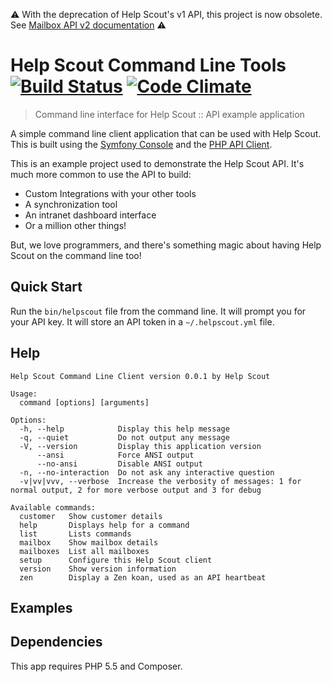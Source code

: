 ⚠️ With the deprecation of Help Scout's v1 API, this project is now obsolete.  See [Mailbox API v2 documentation](https://developer.helpscout.com/mailbox-api/) ⚠️

Help Scout Command Line Tools [![Build Status](https://travis-ci.org/helpscout/helpscout-cli-php.svg)](https://travis-ci.org/helpscout/helpscout-cli-php) [![Code Climate](https://codeclimate.com/github/helpscout/helpscout-cli-php/badges/gpa.svg)](https://codeclimate.com/github/helpscout/helpscout-cli-php)
================================================================================
> Command line interface for Help Scout :: API example application

A simple command line client application that can be used with Help Scout. This
is built using the [Symfony Console][symfony] and the [PHP API Client][phpapi].

This is an example project used to demonstrate the Help Scout API. It's much
more common to use the API to build:

* Custom Integrations with your other tools
* A synchronization tool
* An intranet dashboard interface
* Or a million other things!

But, we love programmers, and there's something magic about having Help Scout on
the command line too!

## Quick Start

Run the `bin/helpscout` file from the command line. It will prompt you for your
API key. It will store an API token in a `~/.helpscout.yml` file.

## Help
```
Help Scout Command Line Client version 0.0.1 by Help Scout

Usage:
  command [options] [arguments]

Options:
  -h, --help            Display this help message
  -q, --quiet           Do not output any message
  -V, --version         Display this application version
      --ansi            Force ANSI output
      --no-ansi         Disable ANSI output
  -n, --no-interaction  Do not ask any interactive question
  -v|vv|vvv, --verbose  Increase the verbosity of messages: 1 for normal output, 2 for more verbose output and 3 for debug

Available commands:
  customer   Show customer details
  help       Displays help for a command
  list       Lists commands
  mailbox    Show mailbox details
  mailboxes  List all mailboxes
  setup      Configure this Help Scout client
  version    Show version information
  zen        Display a Zen koan, used as an API heartbeat
```
## Examples

## Dependencies

This app requires PHP 5.5 and Composer.

[symfony]: http://symfony.com/doc/current/components/console.html
[phpapi]: https://github.com/helpscout/helpscout-api-php
